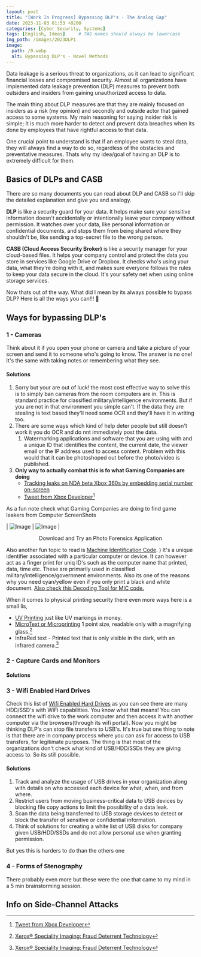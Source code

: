 ```yaml
---
layout: post
title: "[Work In Progress] Bypassing DLP's - The Analog Gap"
date: 2023-11-03 01:53 +0200
categories: [Cyber Security, Systems]
tags: [English, Ideas]     # TAG names should always be lowercase
img_path: /images/2023DLP1
image:
  path: /0.webp
  alt: Bypassing DLP's - Novel Methods
---
```


Data leakage is a serious threat to organizations, as it can lead to significant financial losses and compromised security. Almost all organizations have implemented data leakage prevention (DLP) measures to prevent both outsiders and insiders from gaining unauthorized access to data.

The main thing about DLP measures are that they are mainly focused on insiders as a risk (my opinion) and secondly and outside actor that gained access to some systems. My main reasoning for saying insider risk is simple; It is much more harder to detect and prevent data breaches when its done by employees that have rightful access to that data.

One crucial point to understand is that if an employee wants to steal data, they will always find a way to do so, regardless of the obstacles and preventative measures. Thats why my idea/goal of having an DLP is to extremely difficult for them.

## Basics of DLPs and CASB

There are so many documents you can read about DLP and CASB so I'll skip the detailed explanation and give you and analogy.

**DLP** is like a security guard for your data. It helps make sure your sensitive information doesn't accidentally or intentionally leave your company without permission. It watches over your data, like personal information or confidential documents, and stops them from being shared where they shouldn't be, like sending a top-secret file to the wrong person.

**CASB (Cloud Access Security Broker)** is like a security manager for your cloud-based files. It helps your company control and protect the data you store in services like Google Drive or Dropbox. It checks who's using your data, what they're doing with it, and makes sure everyone follows the rules to keep your data secure in the cloud. It's your safety net when using online storage services.

Now thats out of the way. What did I mean by its always possible to bypass DLP? Here is all the ways you can!!! 🚀

## Ways for bypassing DLP's

### 1 - Cameras

Think about it if you open your phone or camera and take a picture of your screen and send it to someone who's going to know. The answer is no one!
It's the same with taking notes or remembering what they see.

#### Solutions

1. Sorry but your are out of luck! the most cost effective way to solve this is to simply ban cameras from the room computers are in. This is standard practice for classified military/intelligence environments. But if you are not in that environment you simple can't. If the data they are stealing is text based they'll need some OCR and they'll have it in writing too.
2. There are some ways which kind of help deter people but still doesn't work it you do OCR and do nnt immediately post the data.
   1. Watermarking applications and software that you are using with and a unique ID that identifies the content, the current date, the viewer email or the IP address used to access content. Problem with this would that it can be photoshoped out before the photo/video is published.
3. **Only way to actually combat this is fo what Gaming Companies are doing**
   - [Tracking leaks on NDA beta Xbox 360s by embedding serial number on-screen](https://news.ycombinator.com/item?id=18643987)
   - [Tweet from Xbox Developer](https://i.redd.it/pdkwdh92rh321.png)[^1]

As a fun note check what Gaming Companies are doing to find game leakers from Computer ScreenShots

| ![Image](/1.png) | ![Image](/2.png) |

<p style="text-align: center;"> Download and Try an Photo Forensics Application </p>

Also another fun topic to read is [Machine Identification Code](https://en.wikipedia.org/wiki/Machine_Identification_Code). ) It's a unique identifier associated with a particular computer or device. It can however act as a finger print for uniq ID's such as the computer name that printed, data, time etc. These are primarily used in classified military/intelligence/government environments. Also its one of the reasons why you need cyan/yellow even if you only print a black and white document. [Also check this Decoding Tool for MIC code.](https://github.com/dfd-tud/deda)

When it comes to physical printing security there even more ways here is a small lis,

- [UV Printing](https://www.nexeimpressions.com/en/uv-security-ink/) just like UV markings in money.
- [MicroText or Microprinting](https://en.wikipedia.org/wiki/Microprinting) 1 point size, readable only with a magnifying glass.[^2]
- InfraRed text - Printed text that is only visible in the dark, with an infrared camera.[^2]

### 2 - Capture Cards and Monitors

#### Solutions



### 3 - Wifi Enabled Hard Drives

Check this list of [Wifi Enabled Hard Drives](https://www.techradar.com/news/best-wireless-drives) as you can see there are many HDD/SSD's with WiFi capabilities. You know what that means! You can connect the wifi drive to the work computer and then access it with another computer via the browsers(through its wifi portal). Now you might be thinking DLP's can stop file transfers to USB's. It's true but one thing to note is that there are in company process where you can ask for access to USB transfers, for legitimate purposes. The thing is that most of the organizations don't check what kind of USB/HDD/SSDs they are giving access to. So its still possible.

#### Solutions

1. Track and analyze the usage of USB drives in your organization along with details on who accessed each device for what, when, and from where.
2. Restrict users from moving business-critical data to USB devices by blocking file copy actions to limit the possibility of a data leak.
3. Scan the data being transferred to USB storage devices to detect or block the transfer of sensitive or confidential information.
4. Think of solutions for creating a white list of USB disks for company given USB/HDD/SSDs and do not allow personal use when granting permission.

But yes this is harders to do than the others one

### 4 - Forms of Stenography

There probably even more but these were the one that came to my mind in a 5 min brainstorming session.

## Info on Side-Channel Attacks

[^1]: [Tweet from Xbox Developer](http://web.archive.org/web/20181211013030/https://twitter.com/cullend/status/1071884772064944128)
[^2]: [Xerox® Speciality Imaging: Fraud Deterrent Technology](https://www.xerox.com/tr-tr/dijital-baski/fraud-deterrent-technology)
